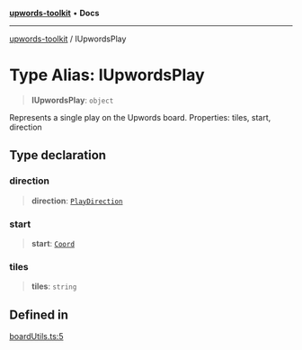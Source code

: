 [**upwords-toolkit**](../README.md) • **Docs**

***

[upwords-toolkit](../globals.md) / IUpwordsPlay

# Type Alias: IUpwordsPlay

> **IUpwordsPlay**: `object`

Represents a single play on the Upwords board.
Properties: tiles, start, direction

## Type declaration

### direction

> **direction**: [`PlayDirection`](../enumerations/PlayDirection.md)

### start

> **start**: [`Coord`](Coord.md)

### tiles

> **tiles**: `string`

## Defined in

[boardUtils.ts:5](https://github.com/PossibilityZero/upwords-toolkit/blob/c6c9d661206a414e2b4431125278dd2fd913bcc5/src/boardUtils.ts#L5)
